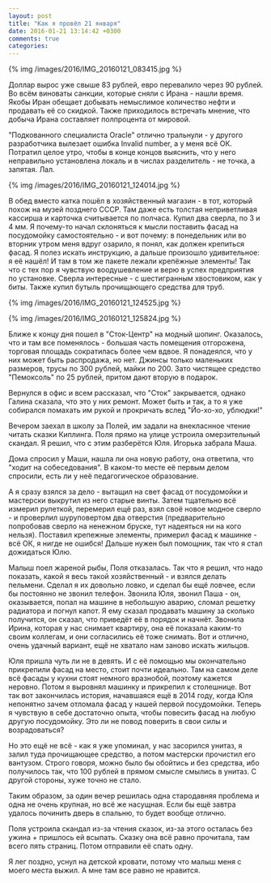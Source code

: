 ```yaml
---
layout: post
title: "Как я провёл 21 января"
date: 2016-01-21 13:14:42 +0300
comments: true
categories: 
---
```

{% img /images/2016/IMG_20160121_083415.jpg %}

Доллар вырос уже свыше 83 рублей, евро перевалило через 90 рублей. Во всём виноваты санкции, которые сняли с Ирана - нашли время. Якобы Иран обещает добывать немыслимое количество нефти и продавать её со скидкой. Также приходилось встречать мнение, что добыча Ирана составляет полпроцента от мировой. 

"Подкованного специалиста Oracle" отлично тральнули - у другого разработчика вылезает ошибка Invalid number, а у меня всё ОК. Потратил целое утро, чтобы в конце концов выяснить, что у него неправильно установлена локаль и в числах разделитель - не точка, а запятая. Лал.

{% img /images/2016/IMG_20160121_124014.jpg  %}

В обед вместо катка пошёл в хозяйственный магазин - в тот, который похож на музей позднего СССР. Там даже есть толстая неприветливая кассирша и карточка считывается по полчаса. Купил два сверла, по 3 и 4 мм. Я почему-то начал склоняться к мысли поставить фасад на посудомойку самостоятельно - и вот почему: в понедельник или во вторник утром меня вдруг озарило, я понял, как должен крепиться фасад. Я полез искать инструкцию, а дальше произошло удивительное: я её нашёл! И там в том же пакете лежали крепёжные элементы! Так что с тех пор я чувствую воодушевление и верю в успех предприятия по установке. Сверла интересные - с шестигранным хвостовиком, как у биты. Также купил бутыль прочищающего средства для труб.

{% img /images/2016/IMG_20160121_124525.jpg  %}

{% img /images/2016/IMG_20160121_125824.jpg %}

Ближе к концу дня пошел в "Сток-Центр" на модный шопинг. Оказалось, что и там все поменялось - большая часть помещения отгорожена, торговая площадь сократилась более чем вдвое. Я понадеялся, что у них может быть распродажа, но нет. Джинсы только маленьких размеров, трусы по 300 рублей, майки по 200. Зато чистящее средство "Пемоксоль" по 25 рублей, притом дают вторую в подарок.

Вернулся в офис и всем рассказал, что "Сток" закрывается, однако Галина сказала, что это у них ремонт. Может быть и так, а то я уже собирался помахать им рукой и прокричать вслед "Йо-хо-хо, ублюдки!"

Вечером заехал в школу за Полей, им задали на внекласнное чтение читать сказки Киплинга. Поля прямо на улице устроила омерзительный скандал. Я решил, что с этим разберётся Юля. Игорька забрала Маша.

Дома спросил у Маши, нашла ли она новую работу, она ответила, что "ходит на собеседования". В каком-то месте её первым делом спросили, есть ли у неё педагогическое образование.

А я сразу взялся за дело - вытащил на свет фасад от посудомойки и мастерски выкрутил из него старые винты. Затем тщательно всё измерил рулеткой, перемерил ещё раз, взял своё новое модное сверло - и проверлил шуруповертом два отверстия (предварительно попробовав сверло на ненежном бруске, тут надеяться ни на кого нельзя). Поставил крепежные элементы, примерил фасад к машинке - всё ОК, я нигде не ошибся! Дальше нужен был помощник, так что я стал дожидаться Юлю.
 
Малыш поел жареной рыбы, Поля отказалась. Так что я решил, что надо показать, какой я весь такой хозяйственный - и взялся делать пельмени. Сделал я их довольно ловко, и сделал бы ещё ловчее, если бы постоянно не звонил телефон. Звонила Юля, звонил Паша - он, оказывается, попал на машине в небольшую аварию, сломал решетку радиатора и погнул капот. Я ему сказал продавать машину за сколько получится, он сказал, что приведёт её в порядок и начнёт. Звонила Ирина, которая у нас снимает квартиру, она её показала каким-то своим коллегам, и они согласились её тоже снимать. Вот и отлично, очень удачный вариант, ещё не хватало нам заново искать жильцов.

Юля пришла чуть ли не в девять. И с её помощью мы окончательно прикрепили фасад на место, стоит почти идеально. Там на самом деле всё фасады у кухни стоят немного вразнобой, поэтому кажется неровно. Потом я выровнял машинку и прикрепил к столешнице. Вот так вот закончилась история, начавшаяся ещё в 2014 году, когда Юля непонятно зачем отломала фасад у нашей первой посудомойки. Теперь я чувствую в себе достаточно опыта, чтобы повесить фасад на любую другую посудомойку. Это ли не повод поверить в свои силы и возрадоваться?

Но это ещё не всё - как я уже упоминал, у нас засорился унитаз, я залил туда прочищающее средство, а потом мастерски прочистил его вантузом. Строго говоря, можно было бы обойтись и без средства, ибо получилось так, что 100 рублей в прямом смысле смылись в унитаз. С другой стороны, хуже точно не стало.

Таким образом, за один вечер решилась одна стародавняя проблема и одна не очень крупная, но всё же насущная. Если бы ещё завтра удалось починить дверь в спальню, то будет вообще отлично.

Поля устроила скандал из-за чтения сказок, из-за этого осталась без ужина + пришлось ей всыпать. Сказку она всё равно прочитала, там всего пять страниц. Потом отправили её спать одну.

Я лег поздно, уснул на детской кровати, потому что малыш меня с моего места выжил. А мне там все равно не нравится.